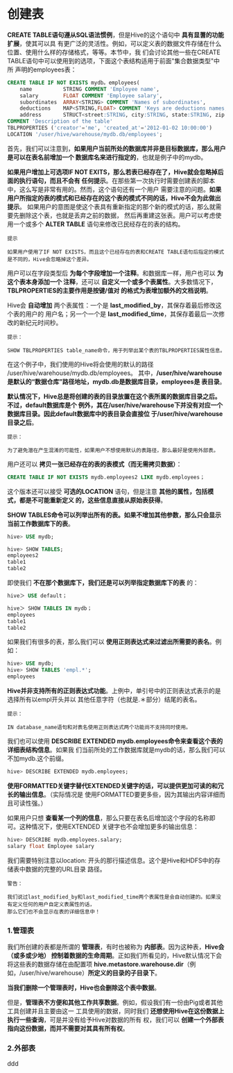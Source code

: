 创建表
================================================================================
**CREATE TABLE语句遵从SQL语法惯例**，但是Hive的这个语句中 **具有显蓍的功能扩展**，使其可以具
有更广泛的灵活性。例如，可以定义表的数据文件存储在什么位置、使用什么样的存储格式，等等。本节中，我
们会讨论其他一些在CREATE TABLE语句中可以使用到的选项，下面这个表结构适用于前面"集合数据类型"中所
声明的employees表：
```sql
CREATE TABLE IF NOT EXISTS mydb。employees(
    name          STRING COMMENT 'Employee name',
    salary        FLOAT COMMENT 'Employee salary',
    subordinates  ARRAY<STRING> COMMENT 'Names of subordinates',
    deductions    MAP<STRING,FLOAT> COMMENT 'Keys are deductions names, values are precentages',
    address       STRUCT<street:STRING, city:STRING, state:STRING, zip:INT> COMMENT 'Home address')
COMMENT 'Description of the table'
TBLPROPERTIES ('creator'='me', 'created_at'='2012-01-02 10:00:00')
LOCATION '/user/hive/warehouse/mydb.db/employees';
```
首先，我们可以注意到，**如果用户当前所处的数据库并非是目标数据库，那么用户是可以在表名前增加一个
数据库名来进行指定的**，也就是例子中的mydb。

**如果用户增加上可选项IF NOT EXITS，那么若表已经存在了，Hive就会忽略掉后面的执行语句，而且不会有
任何提示**。在那些第一次执行时需要创建表的脚本中，这么写是非常有用的。然而，这个语句还有一个用户
需要注意的问题。**如果用户所指定的表的模式和已经存在的这个表的模式不同的话，Hive不会为此做出提示**。
如果用户的意图是使这个表具有重新指定的那个新的模式的话，那么就需要先删除这个表，也就是丢弃之前的数据，
然后再重建这张表。用户可以考虑使用一个或多个 **ALTER TABLE** 语句来修改已民经存在的表的结构。
```
提示

如果用户使用了IF NOT EXISTS，而且这个已经存在的表和CREATE TABLE语句后指定的模式是不同的，Hive会忽略掉这个差异。
```
用户可以在字段类型后 **为每个字段增加一个注释**。和数据库一样，用户也可以 **为这个表本身添加一个
注释**，还可以 **自定义一个或多个表属性**。大多数情况下，**TBLPROPERTIES的主要作用是按键/值对
的格式为表增加额外的文档说明**。

Hive会 **自动增加** 两个表属性：一个是 **last_modified_by**，其保存着最后修改这个表的用户的
用户名；另一个一个是 **last_modified_time**，其保存着最后一次修改的新纪元时间秒。
```
提示：

SHOW TBLPROPERTIES table_name命令，用于列举出某个表的TBLPROPERTIES属性信息。
```
在这个例子中，我们使用的Hive将会使用的默认的路径 /user/hive/warehouse/mydb.db/employees。
其中，**/user/hive/warehouse是默认的“数据仓库”路径地址，mydb.db是数据库目录，employees是
表目录**。

**默认情况下，Hive总是将创建的表的目录放置在这个表所属的数据库目录之后。不过，default数据库是个
例外，其在/user/hive/warehouse下并没有对应一个数据库目录。因此default数据库中的表目录会直接位
于/user/hive/warehouse目录之后**。
```
提示：

为了避免潜在产生混淆的可能性，如果用户不想使用默认的表路径，那么最好是使用外部表。
```
用户还可以 **拷贝一张已经存在的表的表模式（而无需拷贝数据）**：
```sql  
CREATE TABLE IF NOT EXISTS mydb.employees2 LIKE mydb.employees；
```
这个版本还可以接受 **可选的LOCATION** 语句，但是注意 **其他的属性，包括模式，都是不可能重新定义
的，这些信息直接从原始表获得**。

**SHOW TABLES命令可以列举出所有的表。如果不增加其他参数，那么只会显示当前工作数据库下的表**。
```sql
hive> USE mydb;

hive> SHOW TABLES;
employees2
table1
table2
```
即使我们 **不在那个数据库下，我们还是可以列举指定数据库下的表** 的：
```sql
hive＞ USE default；

hive＞ SHOW TABLES IN mydb；
employees
table1
table2
```
如果我们有很多的表，那么我们可以 **使用正则表达式来过滤出所需要的表名**。例如：
```sql
hive> USE mydb;
hive> SHOW TABLES 'empl.*';
employees
```
**Hive并非支持所有的正则表达式功能**。上例中，单引号中的正则表达式表示的是选择所有以empl开头并以
其他任意字符（也就是.＊部分）结尾的表名。
```
提示：

IN database_name语句和对表名使用正则表达式两个功能尚不支持同时使用。
```
我们也可以使用 **DESCRIBE EXTENDED mydb.employees命令来查看这个表的详细表结构信息**。如果我
们当前所处的工作数据库就是mydb的话，那么我们可以不加mydb.这个前缀。
```sql
hive> DESCRIBE EXTENDED mydb.employees;
```
**使用FORMATTED关键字替代EXTENDED关键字的话，可以提供更加可读的和冗长的输出信息**。（实际情况是
使用FORMATTED要更多些，因为其输出内容详细而且可读性强。）

如果用户只想 **查看某一个列的信息**，那么只要在表名后增加这个字段的名称即可。这种情况下，使用EXTENDED
关键字也不会增加更多的输出信息：
```sql
hive> DESCRIBE mydb.employees.salary;
salary float Employee salary
```
我们需要特别注意以location: 开头的那行描述信息。这个是Hive和HDFS中的存储表中数据的完整的URL目录
路径。
```
警告：

我们说过last_modified_by和last_modified_time两个表属性是会自动创建的。如果没有定义任何的用户自定义表属性的话，
那么它们也不会显示在表的详细信息中！
```

### 1.管理表
我们所创建的表都是所谓的 **管理表**，有时也被称为 **内部表**。因为这种表，**Hive会（或多或少地）
控制着数据的生命周期**。正如我们所看见的，Hive默认情况下会将这些表的数据存储在由配置项
**hive.metastore.warehouse.dir**（例如，/user/hive/warehouse）**所定义的目录的子目录下**。

**当我们删除一个管理表时，Hive也会删除这个表中数据**。

但是，**管理表不方便和其他工作共享数据**。例如，假设我们有一份由Pig或者其他工具创建并且主要由这一
工具使用的数据，同时我们 **还想使用Hive在这份数据上执行一些查询**，可是并没有给予Hive对数据的所有
权，我们可以 **创建一个外部表指向这份数据，而并不需要对其具有所有权**。

### 2.外部表







































ddd
